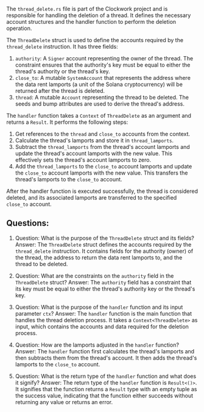 
The `thread_delete.rs` file is part of the Clockwork project and is responsible for handling the deletion of a thread. It defines the necessary account structures and the handler function to perform the deletion operation.

The `ThreadDelete` struct is used to define the accounts required by the `thread_delete` instruction. It has three fields:

1. `authority`: A `Signer` account representing the owner of the thread. The constraint ensures that the authority's key must be equal to either the thread's authority or the thread's key.
2. `close_to`: A mutable `SystemAccount` that represents the address where the data rent lamports (a unit of the Solana cryptocurrency) will be returned after the thread is deleted.
3. `thread`: A mutable `Account` representing the thread to be deleted. The seeds and bump attributes are used to derive the thread's address.

The `handler` function takes a `Context` of `ThreadDelete` as an argument and returns a `Result`. It performs the following steps:

1. Get references to the `thread` and `close_to` accounts from the context.
2. Calculate the thread's lamports and store it in `thread_lamports`.
3. Subtract the `thread_lamports` from the thread's account lamports and update the thread's account lamports with the new value. This effectively sets the thread's account lamports to zero.
4. Add the `thread_lamports` to the `close_to` account lamports and update the `close_to` account lamports with the new value. This transfers the thread's lamports to the `close_to` account.

After the handler function is executed successfully, the thread is considered deleted, and its associated lamports are transferred to the specified `close_to` account.
## Questions: 
 1. Question: What is the purpose of the `ThreadDelete` struct and its fields?
   Answer: The `ThreadDelete` struct defines the accounts required by the `thread_delete` instruction. It contains fields for the authority (owner) of the thread, the address to return the data rent lamports to, and the thread to be deleted.

2. Question: What are the constraints on the `authority` field in the `ThreadDelete` struct?
   Answer: The `authority` field has a constraint that its key must be equal to either the thread's authority key or the thread's key.

3. Question: What is the purpose of the `handler` function and its input parameter `ctx`?
   Answer: The `handler` function is the main function that handles the thread deletion process. It takes a `Context<ThreadDelete>` as input, which contains the accounts and data required for the deletion process.

4. Question: How are the lamports adjusted in the `handler` function?
   Answer: The `handler` function first calculates the thread's lamports and then subtracts them from the thread's account. It then adds the thread's lamports to the `close_to` account.

5. Question: What is the return type of the `handler` function and what does it signify?
   Answer: The return type of the `handler` function is `Result<()>`. It signifies that the function returns a `Result` type with an empty tuple as the success value, indicating that the function either succeeds without returning any value or returns an error.
    